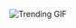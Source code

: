 ![Trending GIF](https://media2.giphy.com/media/v1.Y2lkPThiYjIxNzcyY3YzNjl2cGphZnV5dDdkZms2bDN6dDNjcHFoYTU2amZqbXp6azNvMyZlcD12MV9naWZzX3NlYXJjaCZjdD1n/YQitE4YNQNahy/giphy.gif)
